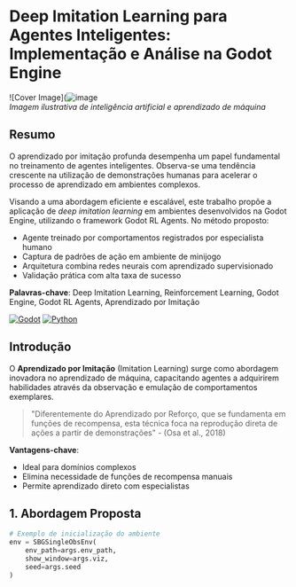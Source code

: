 # Deep Imitation Learning para Agentes Inteligentes: Implementação e Análise na Godot Engine

![Cover Image](![image](https://github.com/user-attachments/assets/d178a3cd-a8b7-4d44-8379-452a5f16a828)  
*Imagem ilustrativa de inteligência artificial e aprendizado de máquina*

## Resumo

O aprendizado por imitação profunda desempenha um papel fundamental no treinamento de agentes inteligentes. Observa-se uma tendência crescente na utilização de demonstrações humanas para acelerar o processo de aprendizado em ambientes complexos.

Visando a uma abordagem eficiente e escalável, este trabalho propõe a aplicação de *deep imitation learning* em ambientes desenvolvidos na Godot Engine, utilizando o framework Godot RL Agents. No método proposto:

- Agente treinado por comportamentos registrados por especialista humano
- Captura de padrões de ação em ambiente de minijogo
- Arquitetura combina redes neurais com aprendizado supervisionado
- Validação prática com alta taxa de sucesso

**Palavras-chave**: Deep Imitation Learning, Reinforcement Learning, Godot Engine, Godot RL Agents, Aprendizado por Imitação

[![Godot](https://img.shields.io/badge/Godot-478CBF?style=flat&logo=godot-engine)](https://godotengine.org)
[![Python](https://img.shields.io/badge/Python-3.10+-yellow?style=flat&logo=python)](https://python.org)

## Introdução

O **Aprendizado por Imitação** (Imitation Learning) surge como abordagem inovadora no aprendizado de máquina, capacitando agentes a adquirirem habilidades através da observação e emulação de comportamentos exemplares.

> "Diferentemente do Aprendizado por Reforço, que se fundamenta em funções de recompensa, esta técnica foca na reprodução direta de ações a partir de demonstrações" - (Osa et al., 2018)

**Vantagens-chave**:
- Ideal para domínios complexos
- Elimina necessidade de funções de recompensa manuais
- Permite aprendizado direto com especialistas

## 1. Abordagem Proposta

```python
# Exemplo de inicialização do ambiente
env = SBGSingleObsEnv(
    env_path=args.env_path,
    show_window=args.viz,
    seed=args.seed
)
